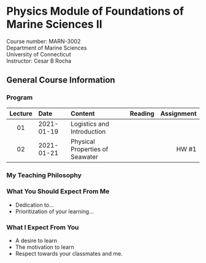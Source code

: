 # Physics Module of Foundations of Marine Sciences II
Course number: MARN-3002</br>
Department of Marine Sciences</br>
University of Connecticut</br>
Instructor: Cesar B Rocha

## General Course Information

### Program
| Lecture | Date          | Content                              | Reading         |     Assignment |
|:----:|:--------------|:--------------------------------------| -------------------:|--------------:|
| 01   | 2021-01-19    | Logistics and Introduction            |                     |               |
| 02   | 2021-01-21    | Physical Properties of Seawater       |                     |     HW #1     |



### My Teaching Philosophy

### What You Should Expect From Me

- Dedication to...
- Prioritization of your learning...

### What I Expect From You

- A desire to learn
- The motivation to learn
- Respect towards your classmates and me.
